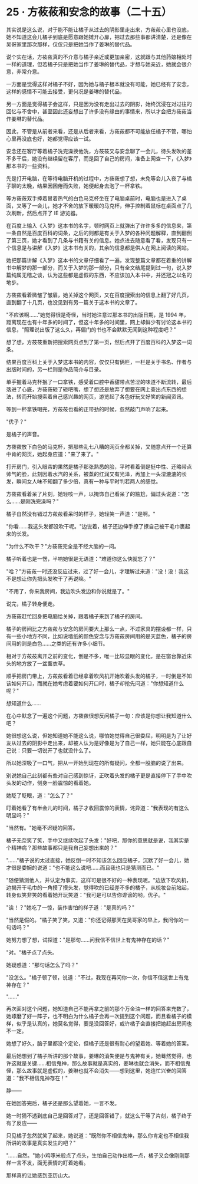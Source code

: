 <link rel="stylesheet" href="../../styles/text.css" />
<h1>25 · 方莜莜和安念的故事（二十五）</h1>

其实说是这么说，对于能不能让橘子从过去的阴影里走出来，方莜莜心里也没底，她不知道这会儿橘子到底是愿意跟她摊开心扉，把过去那些事都讲清楚，还是像在吴哥家里那次那样，仅仅只是把她当作了姜琳的替代品。

说个实在话，方莜莜真的不介意与橘子亲近或更加亲密，这就跟与其他药娘相处时一样的道理，但若橘子只是把她当作了姜琳的替代品，才想与她亲近，她就会很介意，非常介意。

一方面是觉得这样对橘子不好，因为她与橘子根本就没有可能，她已经有了安念，这样的感情不可能去接受，更何况是姜琳的替代品，

另一方面是觉得橘子会这样，只是因为没有走出过去的阴影，始终沉浸在对过往的回忆与不舍中，甚至因此还妄想出了许多没有缘由的事情来，所以才会把方莜莜当作姜琳的替代品。

因此，不管是从前者来看，还是从后者来看，方莜莜都不可能放任橘子不管，哪怕心里再没底也好，她都觉得应该一试。

安念还在客厅等着橘子洗完澡换他洗，方莜莜又与安念聊了一会儿，待头发吹的差不多干后，她没有继续留在客厅，而是回了自己的房间，准备上网查一下，《入梦》那本书的一些资料。

先是打开电脑，在等待电脑开机的过程中，方莜莜想了想，未免等会儿入夜了与橘子聊的太晚，结果因困倦而失败，她便起身去泡了一杯拿铁。

等方莜莜双手捧着冒着热气的白色马克杯坐在了电脑桌前时，电脑也是进入了桌面，又等了一会儿，她才不舍的放下暖暖的马克杯，伸手控制着鼠标在桌面点了几次刷新，然后点开了 IE 游览器。

在百度上输入《入梦》这本书的名字，顿时网页上就弹出了许许多多的信息来，第一条自然是百度百科的词条，之后的则都是有关于入梦的各种问题解释，直到翻倒了第三页，她才看到了几条与书籍有关的信息。她点进去随意看了看，发现只有一个信息是与讲解《入梦》这本书有关的，其余的信息都是供人在网上阅读的网站。

她把那篇讲解《入梦》这本书的文章仔细看了一遍，发现整篇文章都在着重的讲解书中解梦的那一部分，而关于入梦的那一部分，只有全文结尾提到过一句，说入梦篇纯属无稽之谈，认为这些都是虚假的东西，不应该加入本书中，并还冠之以名的地步。

方莜莜看着微皱了皱眉，她关掉这个网页，又在百度搜索出的信息上翻了好几页，直到翻了十几页，也没见到有另一篇关于这本书的文章了。

"不应该啊……"她觉得很是奇怪，当时她注意过那本书的出版日期，是 1994 年，距离现在也有十年多的时间了，但这十年多的时间里，网上却鲜少有讨论这本书的信息，"照理说出版了这么久，再偏门的书也不会默默无闻到这种程度吧？"

想了想，方莜莜重新把搜索网页点到了第一页，然后点开了百度百科的入梦这一词条。

结果百度百科上关于入梦这本书的内容，仅仅只有俩栏，一栏是关于书名、作者与出版时间的，另一栏则是作品简介与目录。

单手握着马克杯抿了一口拿铁，感受着口腔中香甜带点苦涩的味道不断流转，最后落进了心底，方莜莜砸了砸吧嘴，想了想还是放弃了想要在网上查出点东西的想法，转而开始搜索着自己感兴趣的网页，游览起了各色好玩又好笑的新闻资讯。

等到一杯拿铁喝完，方莜莜也看的正带劲的时候，忽然敲门声响了起来。

"优子？"

是橘子的声音。

方莜莜放下白色的马克杯，把那些乱七八糟的网页全都关掉，又随意点开一个还算中肯的网页，她起身应道："来了来了。"

打开房门，引入眼帘的果然是橘子那张熟悉的脸，平时看着倒是挺中性、还略带点帅气的脸，此刻因着水汽的关系，被蒸的红润又有光泽，再加上一头湿漉漉的长发，瞬间女人味不知翻了多少倍，真有一种与平时判若两人的感觉。

方莜莜看着呆了片刻，她轻咳一声，以掩饰自己看呆了的尴尬，偏过头说道："怎么……是刚洗完澡吗？"

橘子自然没有错过方莜莜看呆时的样子，她轻笑一声道："是啊。"

"你看……我这头发都没吹干呢。"边说着，橘子还边伸手撩了撩自己被干毛巾裹起来的长发。

"为什么不吹干？"方莜莜完全是不经大脑的一问。

橘子听着也是一愣，半响她很是无语道："难道你这么快就忘了？"

"哈？"方莜莜一时还没反应过来，过了好一会儿，才理解过来道："没！没！我这不是想让你先把头发吹干了再说嘛。"

"不用了，你来我房间，我边吹头发边和你说就是了。"

说完，橘子转身便走。

方莜莜赶忙回身把电脑给关掉，跟着橘子来到了橘子的房间。

橘子的房间比之方莜莜与安念的房间要大上那么一点，不过家具的摆设都一样，只有一些小地方不同，比如说墙纸的颜色安念与方莜莜房间用的是天蓝色，橘子的房间用的则是白色……之类的还有许多小细节。

相对于方莜莜离开之前的变化，倒是不多，唯一比较显眼的变化，是在窗台靠近床头的地方放了一盆薰衣草。

顺手把房门带上，方莜莜看着已经拿着吹风机开始吹着头发的橘子，一时倒是不知该如何开口，而就在她考虑着要如何开口时，橘子却抢先问道："你想知道什么呢？"

想知道什么……

在心中默念了一遍这个问题，方莜莜很想反问橘子一句：应该是你想让我知道什么吧？

她很想这么说，但她知道她不能这么说，哪怕她觉得自己很委屈，明明是为了让好友从过去的阴影中走出来，却被人认为是好像是为了自己一样，她只能在心底跟自己说：只要一切说开了也就没什么了。

所以她深吸了一口气，把从一开始到现在的所有疑问，全都一股脑的说了出来。

别说她自己此刻都有些对自己感到惊讶，正吹着头发的橘子更是直接停下了手中吹头发的动作，侧身一脸震惊的看着她。

她眨了眨眼，道："怎么了？"

盯着她看了有半会儿的时间，橘子才收回震惊的表情，诧异道："我表现的有这么明显吗？"

"当然有。"她毫不迟疑的回答。

橘子无奈笑了笑，手中又继续吹起了头发："好吧，那你的意思就是说，我其实是个精神病？那些故事都只是我自己妄想出来的？"

"……"橘子说的太过直接，她反倒一时不知该怎么回应橘子，沉默了好一会儿，她才很是委婉的说道："也不能这么说吧……而且我也只是猜测而已。"

"随便猜测他人，并认定为事实，这样可是很不好的一种表现呢。"边放下吹风机，边揭开干毛巾的一角摸了摸头发，觉得吹的已经差不多的橘子，从梳妆台前站起，转身似笑非笑的看着她开玩笑道："我可是可以告你诽谤的哟，优子。"

"诶！？"她吃了一惊，装作害怕的样子道："是真的吗？"

"当然是假的。"橘子笑了笑，又道："你还记得那天在吴哥家的早上，我问你的一句话吗？"

她努力想了想，试探道："是那句……问我信不信世上有鬼神存在的话？"

"对。"橘子点了点头。

她疑惑道："那句话怎么了吗？"

"没怎么。"橘子顿了顿，说道："不过，我现在再问你一次，你信不信这世上有鬼神存在？"

"……"

再次面对这个问题，她知道自己不能再拿之前的那个万金油一样的回答来充数了，她琢磨了好一阵子，也不明白为什么橘子会再一次提到这个问题，而且看橘子的模样，似乎是认真的，她莫名觉得，要是没回答好，或许橘子会直接把她赶出房间也不一定。

她想了好久，脑子里都没个定论，但橘子还是很有耐心的望着她、等着她的答案。

最后她想到了橘子所讲的那个故事，姜琳的消失便是与鬼神有关，她蓦然觉得，也许这就是关键……相信鬼神，那么故事就是真实的，姜琳也就会消失，而不相信鬼怪，那么故事就是虚假的，姜琳也就不会消失——想到这里，她连忙兴奋的回答道："我不相信鬼神存在！"

静——

在她回答完后，橘子还是那么望着她，一言不发。

她一时猜不透到底自己是回答对了，还是回答错了，就这么干等了片刻，橘子终于有了反应——

只见橘子忽然就笑了起来，她说道："既然你不相信鬼神，那么你肯定也不相信我所讲的故事是真实发生的吧？"

"……自然。"她小鸡啄米般点了点头，生怕自己动作出格一点，橘子又会像刚刚那样一言不发，面无表情的盯着她看。

那样真的让她感到亚历山大。
